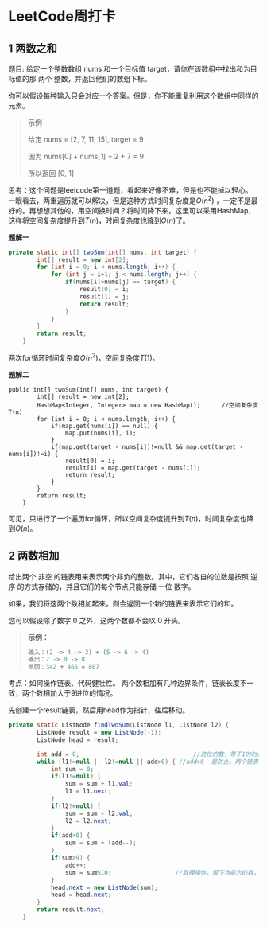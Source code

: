 # LeetCode周打卡

## 1 两数之和

题目: 给定一个整数数组 nums 和一个目标值 target，请你在该数组中找出和为目标值的那 两个 整数，并返回他们的数组下标。

你可以假设每种输入只会对应一个答案。但是，你不能重复利用这个数组中同样的元素。

>  示例
>
> 给定 nums = [2, 7, 11, 15], target = 9
>
> 因为 nums[0] + nums[1] = 2 + 7 = 9
>
> 所以返回 [0, 1]

思考：这个问题是leetcode第一道题，看起来好像不难，但是也不能掉以轻心。一眼看去，两重遍历就可以解决，但是这种方式时间复杂度是$O(n^2)$ ，一定不是最好的。再想想其他的，用空间换时间？将时间降下来，这里可以采用HashMap，这样将空间复杂度提升到$T(n)$，时间复杂度也降到$O(n)$了。

**题解一**

```java
private static int[] twoSum(int[] nums, int target) {
        int[] result = new int[2];
        for (int i = 0; i < nums.length; i++) {
            for (int j = i+1; j < nums.length; j++) {
                if(nums[i]+nums[j] == target) {
                    result[0] = i;
                    result[1] = j;
                    return result;
                }
            }
        }
        return result;
    }
```

两次for循环时间复杂度$O(n^2)$，空间复杂度$T(1)$。

**题解二**

```
public int[] twoSum(int[] nums, int target) {
        int[] result = new int[2];
        HashMap<Integer, Integer> map = new HashMap();      //空间复杂度T(n)
        for (int i = 0; i < nums.length; i++) {             
            if(map.get(nums[i]) == null) {
                map.put(nums[i], i);
            }
            if(map.get(target - nums[i])!=null && map.get(target - nums[i])!=i) {
                result[0] = i;
                result[1] = map.get(target - nums[i]);
                return result;
            }
        }
        return result;
    }
```

可见，只进行了一个遍历for循环，所以空间复杂度提升到$T(n)$，时间复杂度也降到$O(n)$。

## 2 两数相加

给出两个 非空 的链表用来表示两个非负的整数。其中，它们各自的位数是按照 逆序 的方式存储的，并且它们的每个节点只能存储 一位 数字。

如果，我们将这两个数相加起来，则会返回一个新的链表来表示它们的和。

您可以假设除了数字 0 之外，这两个数都不会以 0 开头。

> **示例：**
>
> ```java
> 输入：(2 -> 4 -> 3) + (5 -> 6 -> 4)
> 输出：7 -> 0 -> 8
> 原因：342 + 465 = 807
> ```

考点：如何操作链表、代码健壮性。 两个数相加有几种边界条件，链表长度不一致，两个数相加大于9进位的情况。

先创建一个result链表，然后用head作为指针，往后移动。

```java
private static ListNode findTwoSum(ListNode l1, ListNode l2) {
        ListNode result = new ListNode(-1);
        ListNode head = result;

        int add = 0;                                //进位的数，等于1的时候表示进位
        while (l1!=null || l2!=null || add>0) { //add>0  是防止，两个链表都遍历完了，还要进位的情况
            int sum = 0;
            if(l1!=null) {
                sum = sum + l1.val;
                l1 = l1.next;
            }
            if(l2!=null) {
                sum = sum + l2.val;
                l2 = l2.next;
            }
            if(add>0) {
                sum = sum + (add--);
            }
            if(sum>9) {
                add++;
                sum = sum%10;                  //取模操作，留下当前为的数，add+1
            }
            head.next = new ListNode(sum);
            head = head.next;
        }
        return result.next;
    }
```